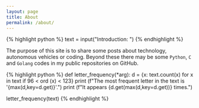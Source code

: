 ```yaml
---
layout: page
title: About
permalink: /about/
---
```


{% highlight python %}
text = input("Introduction: ")
{% endhighlight %}

The purpose of this site is to share some posts about technology, autonomous vehicles or coding. Beyond these there may be some `Python`, `C` and `Golang` codes in my public repositories on GitHub.

{% highlight python %}
def letter_frequency(*arg):
  d = {x: text.count(x) for x in text if 96 < ord (x) < 123}
  print (f"The most frequent letter in the text is '{max(d,key=d.get)}'.")
  print (f"It appears {d.get(max(d,key=d.get))} times.")

letter_frequency(text)
{% endhighlight %}
